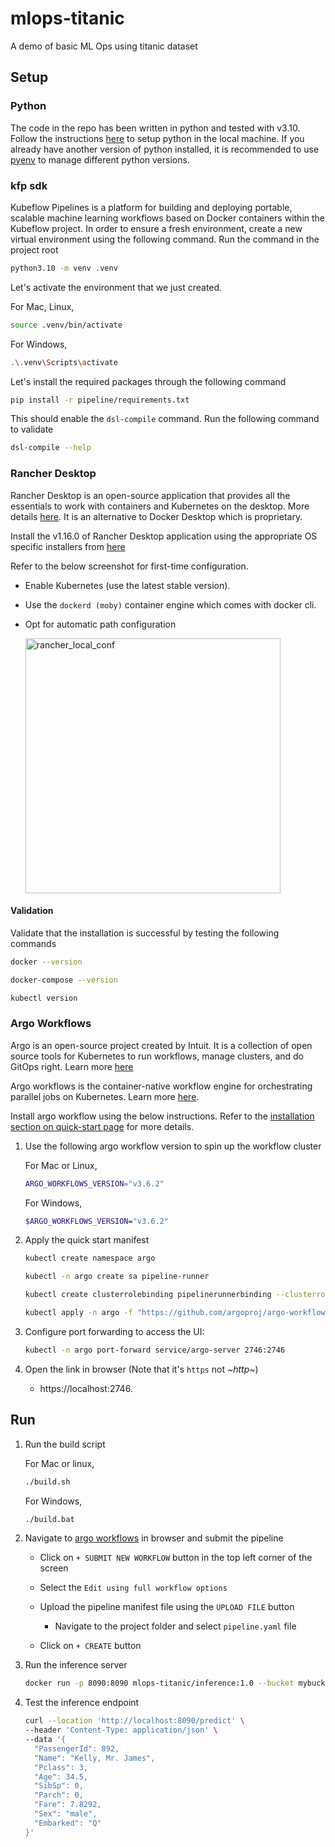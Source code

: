 # mlops-titanic
A demo of basic ML Ops using titanic dataset

## Setup
### Python
The code in the repo has been written in python and tested with v3.10. Follow the instructions [here](https://docs.python.org/3.10/using/index.html) to setup python in the local machine. If you already have another version of python installed, it is recommended to use [pyenv](https://github.com/pyenv/pyenv?tab=readme-ov-file#usage) to manage different python versions.

### kfp sdk
Kubeflow Pipelines is a platform for building and deploying portable, scalable machine learning workflows based on Docker containers within the Kubeflow project.
In order to ensure a fresh environment, create a new virtual environment using the following command. Run the command in the project root
```bash
python3.10 -m venv .venv
```
Let's activate the environment that we just created. 

For Mac, Linux,
```bash
source .venv/bin/activate
```
For Windows,
```bash
.\.venv\Scripts\activate
```
Let's install the required packages through the following command
```bash
pip install -r pipeline/requirements.txt
```
This should enable the `dsl-compile` command. Run the following command to validate
```bash
dsl-compile --help
```

### Rancher Desktop
Rancher Desktop is an open-source application that provides all the essentials to work with containers and Kubernetes on the desktop. More details [here](https://rancherdesktop.io/). It is an alternative to Docker Desktop which is proprietary.

Install the v1.16.0 of Rancher Desktop application using the appropriate OS specific installers from [here](https://github.com/rancher-sandbox/rancher-desktop/releases/tag/v1.16.0)

Refer to the below screenshot for first-time configuration.
- Enable Kubernetes (use the latest stable version).
- Use the `dockerd (moby)` container engine which comes with docker cli.
- Opt for automatic path configuration
  
  <img width="408" alt="rancher_local_conf" src="https://github.com/user-attachments/assets/8f8fa3dc-be22-421d-92e1-31a2eef0d7c1" />

#### Validation
Validate that the installation is successful by testing the following commands
```bash
docker --version
```
```bash
docker-compose --version
```
```bash
kubectl version
```

### Argo Workflows
Argo is an open-source project created by Intuit. It is a collection of open source tools for Kubernetes to run workflows, manage clusters, and do GitOps right. Learn more [here](https://argoproj.github.io/)

Argo workflows is the container-native workflow engine for orchestrating parallel jobs on Kubernetes. Learn more [here](https://argo-workflows.readthedocs.io/en/latest/).

Install argo workflow using the below instructions. Refer to the [installation section on quick-start page](https://argo-workflows.readthedocs.io/en/latest/quick-start/#install-argo-workflows) for more details.

1. Use the following argo workflow version to spin up the workflow cluster

   For Mac or Linux,
   ```bash
   ARGO_WORKFLOWS_VERSION="v3.6.2"
   ```
   For Windows,
    ```bash
   $ARGO_WORKFLOWS_VERSION="v3.6.2"
   ```
2. Apply the quick start manifest
   ```bash
   kubectl create namespace argo
   ```
   ```bash
   kubectl -n argo create sa pipeline-runner
   ```
   ```bash
   kubectl create clusterrolebinding pipelinerunnerbinding --clusterrole=cluster-admin --serviceaccount=argo:pipeline-runner
   ```
   ```bash
   kubectl apply -n argo -f "https://github.com/argoproj/argo-workflows/releases/download/${ARGO_WORKFLOWS_VERSION}/quick-start-minimal.yaml"
   ```
3. Configure port forwarding to access the UI:
   ```bash
   kubectl -n argo port-forward service/argo-server 2746:2746
   ```
4. Open the link in browser (Note that it's `https` not *~http~*)
   - https://localhost:2746.

## Run
1. Run the build script
   
   For Mac or linux,
   ```bash
   ./build.sh
   ```
   For Windows,
   ```bash
   ./build.bat
   ```
2. Navigate to [argo workflows](https://localhost:2746) in browser and submit the pipeline
   
   - Click on `+ SUBMIT NEW WORKFLOW` button in the top left corner of the screen
   - Select the `Edit using full workflow options`
   - Upload the pipeline manifest file using the `UPLOAD FILE` button
     
     - Navigate to the project folder and select `pipeline.yaml` file
   - Click on `+ CREATE` button 
   
3. Run the inference server
   ```bash
   docker run -p 8090:8090 mlops-titanic/inference:1.0 --bucket mybucket --model-path model.json
   ```
4. Test the inference endpoint
   ```bash
   curl --location 'http://localhost:8090/predict' \
   --header 'Content-Type: application/json' \
   --data '{
     "PassengerId": 892,
     "Name": "Kelly, Mr. James",
     "Pclass": 3,
     "Age": 34.5,
     "SibSp": 0,
     "Parch": 0,
     "Fare": 7.8292,
     "Sex": "male",
     "Embarked": "Q"
   }'
   ```

